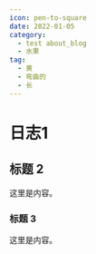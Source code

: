 ```yaml
---
icon: pen-to-square
date: 2022-01-05
category:
  - test about_blog
  - 水果
tag:
  - 黄
  - 弯曲的
  - 长
---
```


# 日志1

## 标题 2

这里是内容。

### 标题 3

这里是内容。
